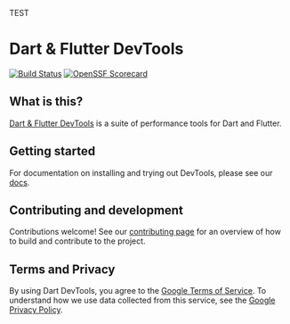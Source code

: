 TEST
# Dart & Flutter DevTools

[![Build Status](https://github.com/flutter/devtools/workflows/devtools/badge.svg)](https://github.com/flutter/devtools/actions)
[![OpenSSF Scorecard](https://api.securityscorecards.dev/projects/github.com/flutter/devtools/badge)](https://api.securityscorecards.dev/projects/github.com/flutter/devtools)

## What is this?

[Dart & Flutter DevTools](https://flutter.dev/docs/development/tools/devtools/) is a suite of performance tools for Dart and Flutter.

## Getting started

For documentation on installing and trying out DevTools, please see our
[docs](https://flutter.dev/docs/development/tools/devtools/).

## Contributing and development

Contributions welcome! See our
[contributing page](https://github.com/flutter/devtools/blob/master/CONTRIBUTING.md)
for an overview of how to build and contribute to the project.

## Terms and Privacy

By using Dart DevTools, you agree to the [Google Terms of Service](https://policies.google.com/terms). To understand how we use data collected from this service, see the [Google Privacy Policy](https://policies.google.com/privacy?hl=en).
